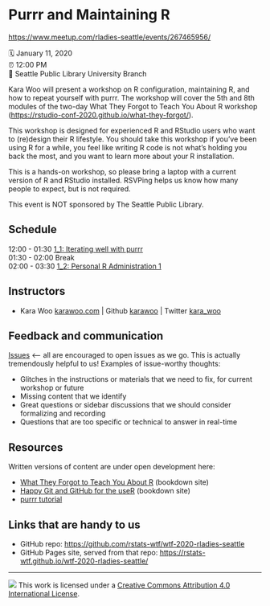 Purrr and Maintaining R
=======================

<https://www.meetup.com/rladies-seattle/events/267465956/>

:spiral_calendar: January 11, 2020  
:alarm_clock:     12:00 PM  
:hotel:           Seattle Public Library University Branch  

Kara Woo will present a workshop on R configuration, maintaining R, and how to repeat yourself with purrr. The workshop will cover the 5th and 8th modules of the two-day What They Forgot to Teach You About R workshop (https://rstudio-conf-2020.github.io/what-they-forgot/).

This workshop is designed for experienced R and RStudio users who want to (re)design their R lifestyle. You should take this workshop if you’ve been using R for a while, you feel like writing R code is not what’s holding you back the most, and you want to learn more about your R installation.

This is a hands-on workshop, so please bring a laptop with a current version of R and RStudio installed. RSVPing helps us know how many people to expect, but is not required.

This event is NOT sponsored by The Seattle Public Library.

## Schedule

12:00 - 01:30 [1_1: Iterating well with purrr](day1_1)  
01:30 - 02:00 Break  
02:00 - 03:30 [1_2: Personal R Administration 1](day1_2)  

## Instructors

* Kara Woo [karawoo.com](https://karawoo.com) \| Github [karawoo](https://github.com/karawoo) \| Twitter [kara_woo](https://twitter.com/kara_woo)


## Feedback and communication

[Issues](https://github.com/rstats-wtf/wtf-2020-rladies-seattle) <-- all are encouraged to open issues as we go. This is actually tremendously helpful to us! Examples of issue-worthy thoughts:

* Glitches in the instructions or materials that we need to fix, for current workshop or future
* Missing content that we identify
* Great questions or sidebar discussions that we should consider formalizing and recording
* Questions that are too specific or technical to answer in real-time

## Resources

Written versions of content are under open development here:

  * [What They Forgot to Teach You About R](https://whattheyforgot.org) (bookdown site)
  * [Happy Git and GitHub for the useR](http://happygitwithr.com) (bookdown site)
  * [purrr tutorial](https://jennybc.github.io/purrr-tutorial/)
  
## Links that are handy to us

* GitHub repo: <https://github.com/rstats-wtf/wtf-2020-rladies-seattle>
* GitHub Pages site, served from that repo: <https://rstats-wtf.github.io/wtf-2020-rladies-seattle/>

-----

![](https://i.creativecommons.org/l/by/4.0/88x31.png) This work is
licensed under a [Creative Commons Attribution 4.0 International
License](https://creativecommons.org/licenses/by/4.0/).
